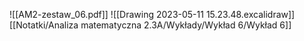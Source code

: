 ![[AM2-zestaw_06.pdf]]
![[Drawing 2023-05-11 15.23.48.excalidraw]]
[[Notatki/Analiza matematyczna 2.3A/Wykłady/Wykład 6/Wykład 6]]